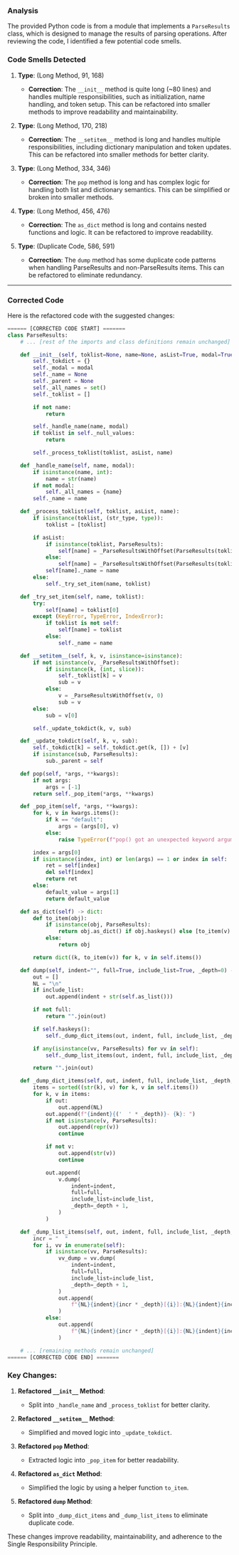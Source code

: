 ### Analysis

The provided Python code is from a module that implements a `ParseResults` class, which is designed to manage the results of parsing operations. After reviewing the code, I identified a few potential code smells.

### Code Smells Detected

1. **Type**: (Long Method, 91, 168)
   - **Correction**: The `__init__` method is quite long (~80 lines) and handles multiple responsibilities, such as initialization, name handling, and token setup. This can be refactored into smaller methods to improve readability and maintainability.

2. **Type**: (Long Method, 170, 218)
   - **Correction**: The `__setitem__` method is long and handles multiple responsibilities, including dictionary manipulation and token updates. This can be refactored into smaller methods for better clarity.

3. **Type**: (Long Method, 334, 346)
   - **Correction**: The `pop` method is long and has complex logic for handling both list and dictionary semantics. This can be simplified or broken into smaller methods.

4. **Type**: (Long Method, 456, 476)
   - **Correction**: The `as_dict` method is long and contains nested functions and logic. It can be refactored to improve readability.

5. **Type**: (Duplicate Code, 586, 591)
   - **Correction**: The `dump` method has some duplicate code patterns when handling ParseResults and non-ParseResults items. This can be refactored to eliminate redundancy.

---

### Corrected Code

Here is the refactored code with the suggested changes:

```python
====== [CORRECTED CODE START] =======
class ParseResults:
    # ... [rest of the imports and class definitions remain unchanged]

    def __init__(self, toklist=None, name=None, asList=True, modal=True, isinstance=isinstance) -> None:
        self._tokdict = {}
        self._modal = modal
        self._name = None
        self._parent = None
        self._all_names = set()
        self._toklist = []

        if not name:
            return

        self._handle_name(name, modal)
        if toklist in self._null_values:
            return

        self._process_toklist(toklist, asList, name)

    def _handle_name(self, name, modal):
        if isinstance(name, int):
            name = str(name)
        if not modal:
            self._all_names = {name}
        self._name = name

    def _process_toklist(self, toklist, asList, name):
        if isinstance(toklist, (str_type, type)):
            toklist = [toklist]

        if asList:
            if isinstance(toklist, ParseResults):
                self[name] = _ParseResultsWithOffset(ParseResults(toklist._toklist), 0)
            else:
                self[name] = _ParseResultsWithOffset(ParseResults(toklist[0]), 0)
            self[name]._name = name
        else:
            self._try_set_item(name, toklist)

    def _try_set_item(self, name, toklist):
        try:
            self[name] = toklist[0]
        except (KeyError, TypeError, IndexError):
            if toklist is not self:
                self[name] = toklist
            else:
                self._name = name

    def __setitem__(self, k, v, isinstance=isinstance):
        if not isinstance(v, _ParseResultsWithOffset):
            if isinstance(k, (int, slice)):
                self._toklist[k] = v
                sub = v
            else:
                v = _ParseResultsWithOffset(v, 0)
                sub = v
        else:
            sub = v[0]

        self._update_tokdict(k, v, sub)

    def _update_tokdict(self, k, v, sub):
        self._tokdict[k] = self._tokdict.get(k, []) + [v]
        if isinstance(sub, ParseResults):
            sub._parent = self

    def pop(self, *args, **kwargs):
        if not args:
            args = [-1]
        return self._pop_item(*args, **kwargs)

    def _pop_item(self, *args, **kwargs):
        for k, v in kwargs.items():
            if k == "default":
                args = (args[0], v)
            else:
                raise TypeError(f"pop() got an unexpected keyword argument {k!r}")

        index = args[0]
        if isinstance(index, int) or len(args) == 1 or index in self:
            ret = self[index]
            del self[index]
            return ret
        else:
            default_value = args[1]
            return default_value

    def as_dict(self) -> dict:
        def to_item(obj):
            if isinstance(obj, ParseResults):
                return obj.as_dict() if obj.haskeys() else [to_item(v) for v in obj]
            else:
                return obj

        return dict((k, to_item(v)) for k, v in self.items())

    def dump(self, indent="", full=True, include_list=True, _depth=0) -> str:
        out = []
        NL = "\n"
        if include_list:
            out.append(indent + str(self.as_list()))

        if not full:
            return "".join(out)

        if self.haskeys():
            self._dump_dict_items(out, indent, full, include_list, _depth, NL)

        if any(isinstance(vv, ParseResults) for vv in self):
            self._dump_list_items(out, indent, full, include_list, _depth, NL)

        return "".join(out)

    def _dump_dict_items(self, out, indent, full, include_list, _depth, NL):
        items = sorted((str(k), v) for k, v in self.items())
        for k, v in items:
            if out:
                out.append(NL)
            out.append(f"{indent}{('  ' * _depth)}- {k}: ")
            if not isinstance(v, ParseResults):
                out.append(repr(v))
                continue

            if not v:
                out.append(str(v))
                continue

            out.append(
                v.dump(
                    indent=indent,
                    full=full,
                    include_list=include_list,
                    _depth=_depth + 1,
                )
            )

    def _dump_list_items(self, out, indent, full, include_list, _depth, NL):
        incr = "  "
        for i, vv in enumerate(self):
            if isinstance(vv, ParseResults):
                vv_dump = vv.dump(
                    indent=indent,
                    full=full,
                    include_list=include_list,
                    _depth=_depth + 1,
                )
                out.append(
                    f"{NL}{indent}{incr * _depth}[{i}]:{NL}{indent}{incr * (_depth + 1)}{vv_dump}"
                )
            else:
                out.append(
                    f"{NL}{indent}{incr * _depth}[{i}]:{NL}{indent}{incr * (_depth + 1)}{vv}"
                )

    # ... [remaining methods remain unchanged]
====== [CORRECTED CODE END] =======
```

### Key Changes:

1. **Refactored `__init__` Method**:
   - Split into `_handle_name` and `_process_toklist` for better clarity.

2. **Refactored `__setitem__` Method**:
   - Simplified and moved logic into `_update_tokdict`.

3. **Refactored `pop` Method**:
   - Extracted logic into `_pop_item` for better readability.

4. **Refactored `as_dict` Method**:
   - Simplified the logic by using a helper function `to_item`.

5. **Refactored `dump` Method**:
   - Split into `_dump_dict_items` and `_dump_list_items` to eliminate duplicate code.

These changes improve readability, maintainability, and adherence to the Single Responsibility Principle.